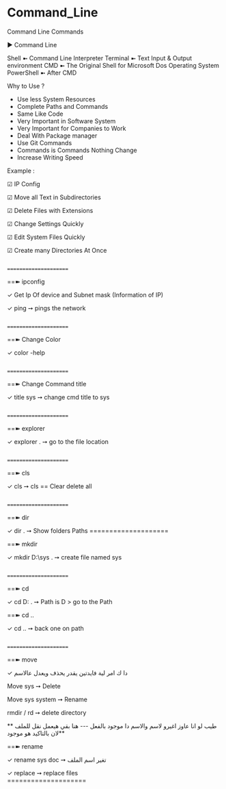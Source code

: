 # Command_Line
Command Line Commands  


▶  Command Line 

Shell ➼ Command Line Interpreter 
Terminal ➼ Text Input & Output environment
CMD ➼ The Original Shell for Microsoft Dos Operating System
PowerShell  ➼ After CMD 


Why to Use ? 
-	Use less  System Resources 
-	Complete Paths and  Commands 
-	Same Like Code
-	Very Important in Software System 
-	Very Important for Companies to Work 
-	Deal With Package manager 
-	Use Git Commands 
-	Commands is Commands Nothing Change
-	Increase Writing Speed 


Example : 

☑  IP Config 

☑ Move all Text in Subdirectories 

☑ Delete Files with Extensions 

☑ Change Settings Quickly 

☑ Edit System Files Quickly

☑ Create many Directories At Once 

                                                                 ====================
                                                                 
                                                                 
     
==➽  ipconfig 

✓  Get Ip Of device and Subnet mask (Information of IP)

✓ ping	➙ pings the network

                                                                  ====================
                                                                                                                             
     
==➽ Change Color

✓  color -help

                                                                   ====================
                                                                    
 
==➽   Change Command title

✓  title sys  ➙  change cmd title to sys

                                                                   ====================
                                                                   

   ==➽  explorer
   
✓  explorer .  ➙  go to the file location
                                                     
                                                                    ====================
                                                                    

==➽  cls

✓  cls   ➙  cls == Clear delete all

                                                                    ====================
                                                                    

==➽  dir

✓  dir .  ➙  Show folders Paths
                                                                    ====================
                                                                    
==➽  mkdir

✓  mkdir D:\sys .  ➙ create file named sys

                                                                     ====================
                                                                     
                                                                     
==➽  cd
 
✓  cd  D: .  ➙ Path is D > go to the Path

==➽ cd ..

✓  cd ..  ➙ back one on path
                                         
                                                                     ====================
                                                                      
                                                               
==➽  move

✓  دا ك امر لية فايدتين يقدر يحذف ويعدل عالاسم

Move sys ➙ Delete 

Move sys system ➙ Rename 

rmdir / rd	➙ delete directory

** طيب لو انا عاوز اغيرو لاسم والاسم دا موجود بالفعل --- هنا بقي هيعمل نقل للملف  لان بالتاكيد هو موجود** 



==➽ rename

✓ rename sys doc ➙  تغير اسم الملف 

✓ replace	 ➙ replace files                          
                                                                      ====================
                                                                      
       
                                                                      

